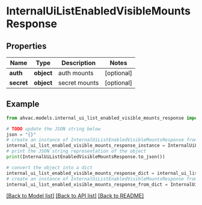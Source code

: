 # InternalUiListEnabledVisibleMountsResponse


## Properties

Name | Type | Description | Notes
------------ | ------------- | ------------- | -------------
**auth** | **object** | auth mounts | [optional] 
**secret** | **object** | secret mounts | [optional] 

## Example

```python
from ahvac.models.internal_ui_list_enabled_visible_mounts_response import InternalUiListEnabledVisibleMountsResponse

# TODO update the JSON string below
json = "{}"
# create an instance of InternalUiListEnabledVisibleMountsResponse from a JSON string
internal_ui_list_enabled_visible_mounts_response_instance = InternalUiListEnabledVisibleMountsResponse.from_json(json)
# print the JSON string representation of the object
print(InternalUiListEnabledVisibleMountsResponse.to_json())

# convert the object into a dict
internal_ui_list_enabled_visible_mounts_response_dict = internal_ui_list_enabled_visible_mounts_response_instance.to_dict()
# create an instance of InternalUiListEnabledVisibleMountsResponse from a dict
internal_ui_list_enabled_visible_mounts_response_from_dict = InternalUiListEnabledVisibleMountsResponse.from_dict(internal_ui_list_enabled_visible_mounts_response_dict)
```
[[Back to Model list]](../README.md#documentation-for-models) [[Back to API list]](../README.md#documentation-for-api-endpoints) [[Back to README]](../README.md)


